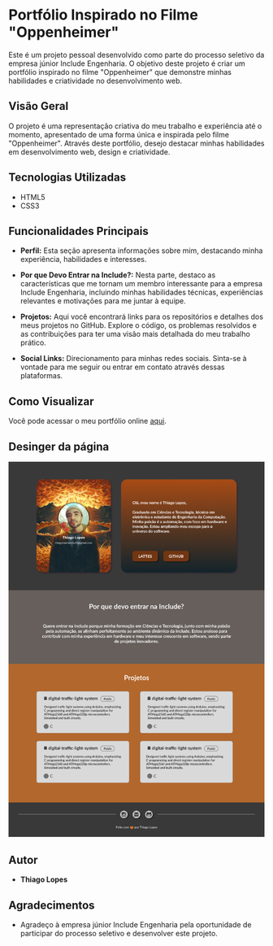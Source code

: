 # Portfólio Inspirado no Filme "Oppenheimer"

Este é um projeto pessoal desenvolvido como parte do processo seletivo da empresa júnior Include Engenharia. O objetivo deste projeto é criar um portfólio inspirado no filme "Oppenheimer" que demonstre minhas habilidades e criatividade no desenvolvimento web.

## Visão Geral

O projeto é uma representação criativa do meu trabalho e experiência até o momento, apresentado de uma forma única e inspirada pelo filme "Oppenheimer". Através deste portfólio, desejo destacar minhas habilidades em desenvolvimento web, design e criatividade.

## Tecnologias Utilizadas

- HTML5
- CSS3

## Funcionalidades Principais

- **Perfil:** Esta seção apresenta informações sobre mim, destacando minha experiência, habilidades e interesses.

- **Por que Devo Entrar na Include?:** Nesta parte, destaco as características que me tornam um membro interessante para a empresa Include Engenharia, incluindo minhas habilidades técnicas, experiências relevantes e motivações para me juntar à equipe.

- **Projetos:** Aqui você encontrará links para os repositórios e detalhes dos meus projetos no GitHub. Explore o código, os problemas resolvidos e as contribuições para ter uma visão mais detalhada do meu trabalho prático.

- **Social Links:** Direcionamento para minhas redes sociais. Sinta-se à vontade para me seguir ou entrar em contato através dessas plataformas.

## Como Visualizar

Você pode acessar o meu portfólio online [aqui](https://thiagonasmto.github.io/blog-pessoal-include-engenharia/).

## Desinger da página

![Minha Imagem](docs/perfil-include.png)

## Autor

- **Thiago Lopes**

## Agradecimentos

- Agradeço à empresa júnior Include Engenharia pela oportunidade de participar do processo seletivo e desenvolver este projeto.
